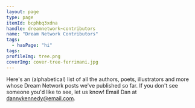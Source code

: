 ```yaml
---
layout: page
type: page
itemId: bcphbq3xdna
handle: dreamnetwork~contributors
name: "Dream Network Contributors"
tags:
  - hasPage: "hi"
tags:
profileImg: tree.png
coverImg: cover-tree-ferrimani.jpg
---
```


Here's an (alphabetical) list of all the authors, poets, illustrators and more whose Dream Network posts we've published so far. If you don't see someone you'd like to see, let us know! Email Dan at dannykennedy@email.com.
